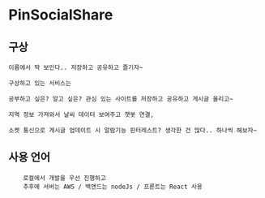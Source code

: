 # PinSocialShare

## 구상
```
이름에서 딱 보인다.. 저장하고 공유하고 즐기자~

구상하고 있는 서비스는

공부하고 싶은? 알고 싶은? 관심 있는 사이트를 저장하고 공유하고 게시글 올리고~

지역 정보 가져와서 날씨 데이터 보여주고 챗봇 연결, 

소켓 통신으로 게시글 업데이트 시 알람기능 핀터레스트? 생각한 건 많다.. 하나씩 해보자~
```

## 사용 언어
```
    로컬에서 개발을 우선 진행하고 
    추후에 서버는 AWS / 백앤드는 nodeJs / 프론트는 React 사용
```
